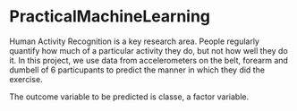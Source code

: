 # PracticalMachineLearning

Human Activity Recognition is a key research area. People regularly quantify how much of a particular activity they do, but not how well they do it. In this project, we use data from accelerometers on the belt, forearm and dumbell of 6 particupants to predict the manner in which they did the exercise.

The outcome variable to be predicted is classe, a factor variable.
